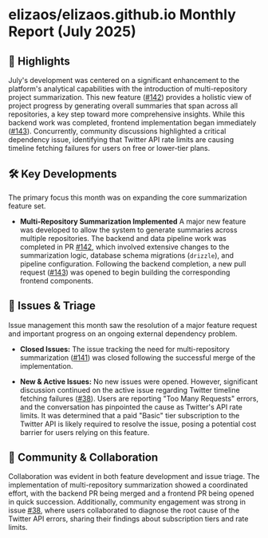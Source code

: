 # elizaos/elizaos.github.io Monthly Report (July 2025)

## 🚀 Highlights
July's development was centered on a significant enhancement to the platform's analytical capabilities with the introduction of multi-repository project summarization. This new feature ([#142](https://github.com/elizaos/elizaos.github.io/pull/142)) provides a holistic view of project progress by generating overall summaries that span across all repositories, a key step toward more comprehensive insights. While this backend work was completed, frontend implementation began immediately ([#143](https://github.com/elizaos/elizaos.github.io/pull/143)). Concurrently, community discussions highlighted a critical dependency issue, identifying that Twitter API rate limits are causing timeline fetching failures for users on free or lower-tier plans.

## 🛠️ Key Developments
The primary focus this month was on expanding the core summarization feature set.

- **Multi-Repository Summarization Implemented**
  A major new feature was developed to allow the system to generate summaries across multiple repositories. The backend and data pipeline work was completed in PR [#142](https://github.com/elizaos/elizaos.github.io/pull/142), which involved extensive changes to the summarization logic, database schema migrations (`drizzle`), and pipeline configuration. Following the backend completion, a new pull request ([#143](https://github.com/elizaos/elizaos.github.io/pull/143)) was opened to begin building the corresponding frontend components.

## 🐛 Issues & Triage
Issue management this month saw the resolution of a major feature request and important progress on an ongoing external dependency problem.

- **Closed Issues:**
  The issue tracking the need for multi-repository summarization ([#141](https://github.com/elizaos/elizaos.github.io/issues/141)) was closed following the successful merge of the implementation.

- **New & Active Issues:**
  No new issues were opened. However, significant discussion continued on the active issue regarding Twitter timeline fetching failures ([#38](https://github.com/elizaos/elizaos.github.io/issues/38)). Users are reporting "Too Many Requests" errors, and the conversation has pinpointed the cause as Twitter's API rate limits. It was determined that a paid "Basic" tier subscription to the Twitter API is likely required to resolve the issue, posing a potential cost barrier for users relying on this feature.

## 💬 Community & Collaboration
Collaboration was evident in both feature development and issue triage. The implementation of multi-repository summarization showed a coordinated effort, with the backend PR being merged and a frontend PR being opened in quick succession. Additionally, community engagement was strong in issue [#38](https://github.com/elizaos/elizaos.github.io/issues/38), where users collaborated to diagnose the root cause of the Twitter API errors, sharing their findings about subscription tiers and rate limits.